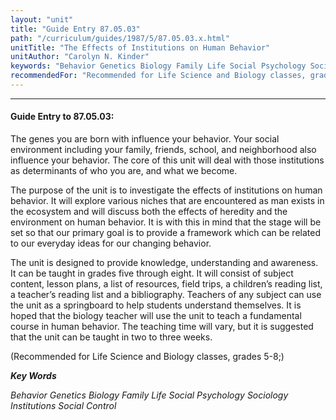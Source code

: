 ```yaml
---
layout: "unit"
title: "Guide Entry 87.05.03"
path: "/curriculum/guides/1987/5/87.05.03.x.html"
unitTitle: "The Effects of Institutions on Human Behavior"
unitAuthor: "Carolyn N. Kinder"
keywords: "Behavior Genetics Biology Family Life Social Psychology Sociology Institutions Social Control"
recommendedFor: "Recommended for Life Science and Biology classes, grades 5-8;"
---
```

<body>
<hr/>
<h4>
Guide Entry to 87.05.03:
</h4>
The genes you are born with influence your behavior. Your social environment including your family, friends, school, and neighborhood also influence your behavior. The core of this unit will deal with those institutions as determinants of who you are, and what we become.
<p>
The purpose of the unit is to investigate the effects of institutions on human behavior. It will explore various niches that are encountered as man exists in the ecosystem and will discuss both the effects of heredity and the environment on human behavior. It is with this in mind that the stage will be set so that our primary goal is to provide a framework which can be related to our everyday ideas for our changing behavior.
</p>
<p>
The unit is designed to provide knowledge, understanding and awareness. It can be taught in grades five through eight. It will consist of subject content, lesson plans, a list of resources, field trips, a children’s reading list, a teacher’s reading list and a bibliography. Teachers of any subject can use the unit as a springboard to help students understand themselves. It is hoped that the biology teacher will use the unit to teach a fundamental course in human behavior. The teaching time will vary, but it is suggested that the unit can be taught in two to three weeks.
</p>
<p>
(Recommended for Life Science and Biology classes, grades 5-8;)
</p>
<p>
<b>
<i>
Key Words
</i>
</b>
<br/>
</p>
<p>
<i>
Behavior Genetics Biology Family Life Social Psychology Sociology Institutions Social Control
</i>
</p>
</body>